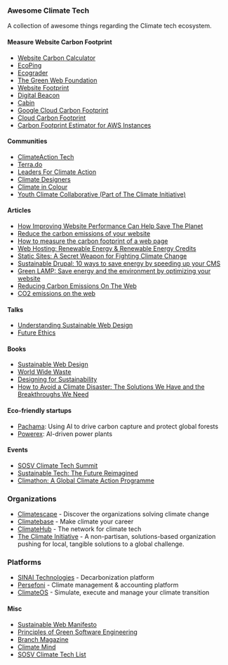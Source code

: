 ### **Awesome Climate Tech**

A collection of awesome things regarding the Climate tech ecosystem.

#### Measure Website Carbon Footprint

- [Website Carbon Calculator](https://www.websitecarbon.com/)
- [EcoPing](https://ecoping.earth/)
- [Ecograder](https://ecograder.com/)
- [The Green Web Foundation](https://www.thegreenwebfoundation.org/)
- [Website Footprint](https://www.website-footprint.com/)
- [Digital Beacon](https://digitalbeacon.co/)
- [Cabin](https://withcabin.com/)
- [Google Cloud Carbon Footprint](https://cloud.google.com/carbon-footprint)
- [Cloud Carbon Footprint](https://www.cloudcarbonfootprint.org/)
- [Carbon Footprint Estimator for AWS Instances](https://engineering.teads.com/sustainability/carbon-footprint-estimator-for-aws-instances/)

#### Communities

- [ClimateAction Tech](https://climateaction.tech/)
- [Terra.do](https://www.terra.do/)
- [Leaders For Climate Action](https://lfca.earth/)
- [Climate Designers](https://www.climatedesigners.org/)
- [Climate in Colour](https://climateincolour.com/)
- [Youth Climate Collaborative (Part of The Climate Initiative)](https://youthcc.org)

#### Articles

- [How Improving Website Performance Can Help Save The Planet](https://www.smashingmagazine.com/2019/01/save-planet-improving-website-performance/)
- [Reduce the carbon emissions of your website](https://climateaction.tech/actions/reduce-the-carbon-emissions-of-your-website/)
- [How to measure the carbon footprint of a web page](https://globalwarning.blog/measure-web-page-carbon-emission/)
- [Web Hosting: Renewable Energy & Renewable Energy Credits](https://www.mightybytes.com/blog/web-hosting-renewable-energy/)
- [Static Sites: A Secret Weapon for Fighting Climate Change](https://www.gatsbyjs.com/blog/static-sites-fight-climate-change/)
- [Sustainable Drupal: 10 ways to save energy by speeding up your CMS](https://opensource.com/life/16/2/sustainable-drupal-save-energy-speeding-your-cms)
- [Green LAMP: Save energy and the environment by optimizing your website](https://opensource.com/life/16/1/green-lamp-save-energy-and-environment-optimizing-your-website)
- [Reducing Carbon Emissions On The Web](https://www.smashingmagazine.com/2021/09/reducing-carbon-emissions-on-web/)
- [CO2 emissions on the web](https://dannyvankooten.com/website-carbon-emissions/)

#### Talks

- [Understanding Sustainable Web Design](https://www.youtube.com/watch?v=o-eE6qKGeIE)
- [Future Ethics](https://www.youtube.com/watch?v=P-d3d8DgqVA&list=PLrJVv8APJhWnLjmVsrM3FKoNoNSnmxVue)

#### Books

- [Sustainable Web Design](https://abookapart.com/products/sustainable-web-design/)
- [World Wide Waste](https://gerrymcgovern.com/books/world-wide-waste/)
- [Designing for Sustainability](https://www.oreilly.com/library/view/designing-for-sustainability/9781491935767/)
- [How to Avoid a Climate Disaster: The Solutions We Have and the Breakthroughs We Need](https://www.amazon.com/How-Avoid-Climate-Disaster-Breakthroughs/dp/B082QYFLDR/)

#### Eco-friendly startups

- [Pachama](https://pachama.com/): Using AI to drive carbon capture and protect global forests
- [Powerex](https://www.powerex.io/): AI-driven power plants

#### Events

- [SOSV Climate Tech Summit](https://sosvclimatetech.com/)
- [Sustainable Tech: The Future Reimagined](https://circularcomputing.com/event/)
- [Climathon: A Global Climate Action Programme](https://climathon.climate-kic.org/)

### Organizations

- [Climatescape](https://climatescape.org/) - Discover the organizations solving climate change
- [Climatebase](https://climatebase.org/) - Make climate your career
- [ClimateHub](https://climatehub.io/) - The network for climate tech
- [The Climate Initiative](https://www.theclimateinitiative.org) - A non-partisan, solutions-based organization pushing for local, tangible solutions to a global challenge.

### Platforms

- [SINAI Technologies](https://www.sinaitechnologies.com/) - Decarbonization platform
- [Persefoni](https://persefoni.com/) - Climate management & accounting platform
- [ClimateOS](https://www.climateview.global/climateos) - Simulate, execute and manage your climate transition

#### Misc

- [Sustainable Web Manifesto](https://www.sustainablewebmanifesto.com/)
- [Principles of Green Software Engineering](https://principles.green/)
- [Branch Magazine](https://branch.climateaction.tech/)
- [Climate Mind](https://climatemind.org/)
- [SOSV Climate Tech List](https://sosv.com/SOSV-climate-tech-100-list)
